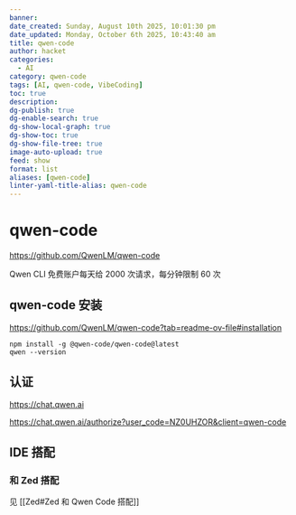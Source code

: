 ```yaml
---
banner: 
date_created: Sunday, August 10th 2025, 10:01:30 pm
date_updated: Monday, October 6th 2025, 10:43:40 am
title: qwen-code
author: hacket
categories:
  - AI
category: qwen-code
tags: [AI, qwen-code, VibeCoding]
toc: true
description: 
dg-publish: true
dg-enable-search: true
dg-show-local-graph: true
dg-show-toc: true
dg-show-file-tree: true
image-auto-upload: true
feed: show
format: list
aliases: [qwen-code]
linter-yaml-title-alias: qwen-code
---
```


# qwen-code

<https://github.com/QwenLM/qwen-code>

Qwen CLI 免费账户每天给 2000 次请求，每分钟限制 60 次

## qwen-code 安装

<https://github.com/QwenLM/qwen-code?tab=readme-ov-file#installation>

```shell
npm install -g @qwen-code/qwen-code@latest
qwen --version
```

## 认证

<https://chat.qwen.ai>

 <https://chat.qwen.ai/authorize?user_code=NZ0UHZOR&client=qwen-code>

## IDE 搭配

### 和 Zed 搭配

见 [[Zed#Zed 和 Qwen Code 搭配]]
